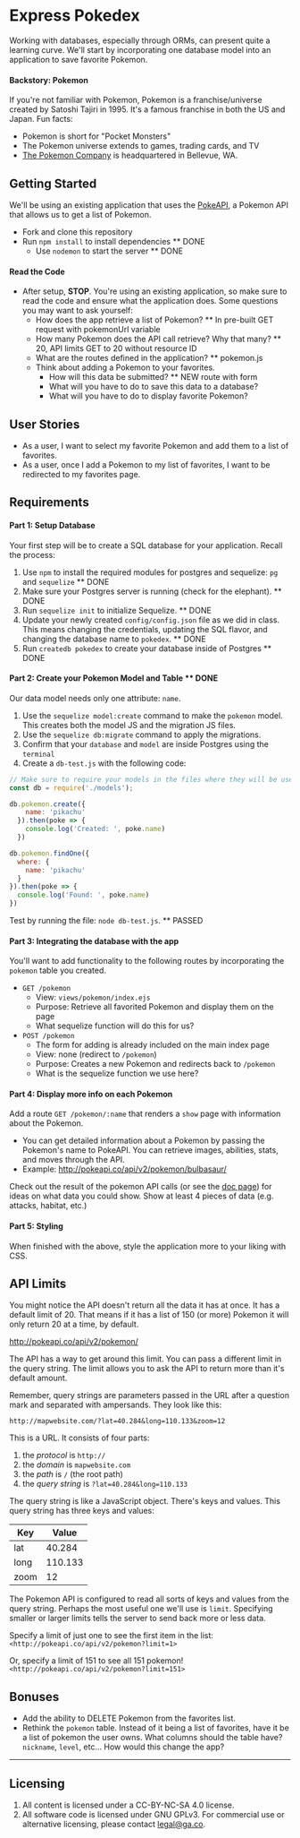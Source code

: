 # Express Pokedex

Working with databases, especially through ORMs, can present quite a learning curve. We'll start by incorporating one database model into an application to save favorite Pokemon.

#### Backstory: Pokemon

If you're not familiar with Pokemon, Pokemon is a franchise/universe created by Satoshi Tajiri in 1995. It's a famous franchise in both the US and Japan. Fun facts:

* Pokemon is short for "Pocket Monsters"
* The Pokemon universe extends to games, trading cards, and TV
* [The Pokemon Company](https://en.wikipedia.org/wiki/The_Pok%C3%A9mon_Company) is headquartered in Bellevue, WA.

## Getting Started

We'll be using an existing application that uses the [PokeAPI](http://pokeapi.co/), a Pokemon API that allows us to get a list of Pokemon.

* Fork and clone this repository
* Run `npm install` to install dependencies ** DONE
  * Use `nodemon` to start the server ** DONE

#### Read the Code

* After setup, **STOP**. You're using an existing application, so make sure to read the code and ensure what the application does. Some questions you may want to ask yourself:
  * How does the app retrieve a list of Pokemon? ** In pre-built GET request with pokemonUrl variable
  * How many Pokemon does the API call retrieve? Why that many?  ** 20, API limits GET to 20 without resource ID
  * What are the routes defined in the application?  ** pokemon.js
  * Think about adding a Pokemon to your favorites.
    * How will this data be submitted? ** NEW route with form
    * What will you have to do to save this data to a database?
    * What will you have to do to display favorite Pokemon?

## User Stories

* As a user, I want to select my favorite Pokemon and add them to a list of favorites.
* As a user, once I add a Pokemon to my list of favorites, I want to be redirected to my favorites page.

## Requirements

#### Part 1: Setup Database

Your first step will be to create a SQL database for your application. Recall the process:

1. Use `npm` to install the required modules for postgres and sequelize: `pg` and `sequelize` ** DONE
2. Make sure your Postgres server is running (check for the elephant). ** DONE
3. Run `sequelize init` to initialize Sequelize. ** DONE
4. Update your newly created `config/config.json` file as we did in class. This means changing the credentials, updating the SQL flavor, and changing the database name to `pokedex`.  ** DONE
5. Run `createdb pokedex` to create your database inside of Postgres ** DONE

#### Part 2: Create your Pokemon Model and Table  ** DONE

Our data model needs only one attribute: `name`.

1. Use the `sequelize model:create` command to make the `pokemon` model. This creates both the model JS and the migration JS files.
2. Use the `sequelize db:migrate` command to apply the migrations.
3. Confirm that your `database` and `model` are inside Postgres using the `terminal`
4. Create a `db-test.js` with the following code:

```js
// Make sure to require your models in the files where they will be used.
const db = require('./models');

db.pokemon.create({
    name: 'pikachu'
  }).then(poke => {
    console.log('Created: ', poke.name)
  })

db.pokemon.findOne({
  where: {
    name: 'pikachu'
  }
}).then(poke => {
  console.log('Found: ', poke.name)
})
```

Test by running the file: `node db-test.js`.  ** PASSED

#### Part 3: Integrating the database with the app

You'll want to add functionality to the following routes by incorporating the `pokemon` table you created.

* `GET /pokemon`
  * View: `views/pokemon/index.ejs`
  * Purpose: Retrieve all favorited Pokemon and display them on the page
  * What sequelize function will do this for us?
* `POST /pokemon`
  * The form for adding is already included on the main index page
  * View: none (redirect to `/pokemon`)
  * Purpose: Creates a new Pokemon and redirects back to `/pokemon`
  * What is the sequelize function we use here?

#### Part 4: Display more info on each Pokemon

Add a route `GET /pokemon/:name` that renders a `show` page with information about the Pokemon.

* You can get detailed information about a Pokemon by passing the Pokemon's name to PokeAPI. You can retrieve images, abilities, stats, and moves through the API.
* Example: http://pokeapi.co/api/v2/pokemon/bulbasaur/

Check out the result of the pokemon API calls (or see the [doc page](http://pokeapi.co/)) for ideas on what data you could show. Show at least 4 pieces of data (e.g. attacks, habitat, etc.)

#### Part 5: Styling

When finished with the above, style the application more to your liking with CSS.

## API Limits
You might notice the API doesn't return all the data it has at once. It has a
default limit of 20. That means if it has a list of 150 (or more) Pokemon it
will only return 20 at a time, by default.

<http://pokeapi.co/api/v2/pokemon/>

The API has a way to get around this limit. You can pass a different limit in
the query string. The limit allows you to ask the API to return more than it's
default amount.

Remember, query strings are parameters passed in the URL after a question mark
and separated with ampersands. They look like this:

```
http://mapwebsite.com/?lat=40.284&long=110.133&zoom=12
```

This is a URL. It consists of four parts:
1. the *protocol* is `http://`
2. the *domain* is `mapwebsite.com`
3. the *path* is `/` (the root path)
4. the *query string* is `?lat=40.284&long=110.133`

The query string is like a JavaScript object. There's keys and values.
This query string has three keys and values:

| Key  | Value   |
| ---  | ---     |
| lat  | 40.284  |
| long | 110.133 |
| zoom | 12  |

The Pokemon API is configured to read all sorts of keys and values from
the query string. Perhaps the most useful one we'll use is `limit`. Specifying
smaller or larger limits tells the server to send back more or less data.

Specify a limit of just one to see the first item in the list:
`<http://pokeapi.co/api/v2/pokemon?limit=1>`

Or, specify a limit of 151 to see all 151 pokemon!
`<http://pokeapi.co/api/v2/pokemon?limit=151>`

## Bonuses

* Add the ability to DELETE Pokemon from the favorites list.  
* Rethink the `pokemon` table. Instead of it being a list of favorites, have it be a list of pokemon the user owns. What columns should the table have? `nickname`, `level`, etc... How would this change the app?
---

## Licensing
1. All content is licensed under a CC-BY-NC-SA 4.0 license.
2. All software code is licensed under GNU GPLv3. For commercial use or alternative licensing, please contact legal@ga.co.
